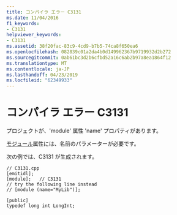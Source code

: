 ```yaml
---
title: コンパイラ エラー C3131
ms.date: 11/04/2016
f1_keywords:
- C3131
helpviewer_keywords:
- C3131
ms.assetid: 38f20fac-83c9-4cd9-b7b5-74ca8f650ea6
ms.openlocfilehash: 082839c01a2da4b0d149962367b9719932d2b272
ms.sourcegitcommit: 0ab61bc3d2b6cfbd52a16c6ab2b97a8ea1864f12
ms.translationtype: MT
ms.contentlocale: ja-JP
ms.lasthandoff: 04/23/2019
ms.locfileid: "62349933"
---
```

# <a name="compiler-error-c3131"></a>コンパイラ エラー C3131

プロジェクトが、'module' 属性 'name' プロパティがあります。

[モジュール](../../windows/module-cpp.md)属性には、名前のパラメーターが必要です。

次の例では、C3131 が生成されます。

```
// C3131.cpp
[emitidl];
[module];   // C3131
// try the following line instead
// [module (name="MyLib")];

[public]
typedef long int LongInt;
```